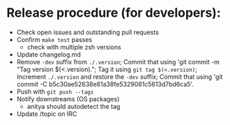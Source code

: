 # Release procedure (for developers):

- Check open issues and outstanding pull requests
- Confirm `make test` passes
  - check with multiple zsh versions
- Update changelog.md
- Remove `-dev` suffix from `./.version`;
  Commit that using 'git commit -m "Tag version $(<.version).";
  Tag it using `git tag $(<.version)`;
  Increment `./.version` and restore the `-dev` suffix;
  Commit that using 'git commit -C b5c30ae52638e81a38fe5329081c5613d7bd6ca5'.
- Push with `git push --tags`
- Notify downstreams (OS packages)
  - anitya should autodetect the tag
- Update /topic on IRC
